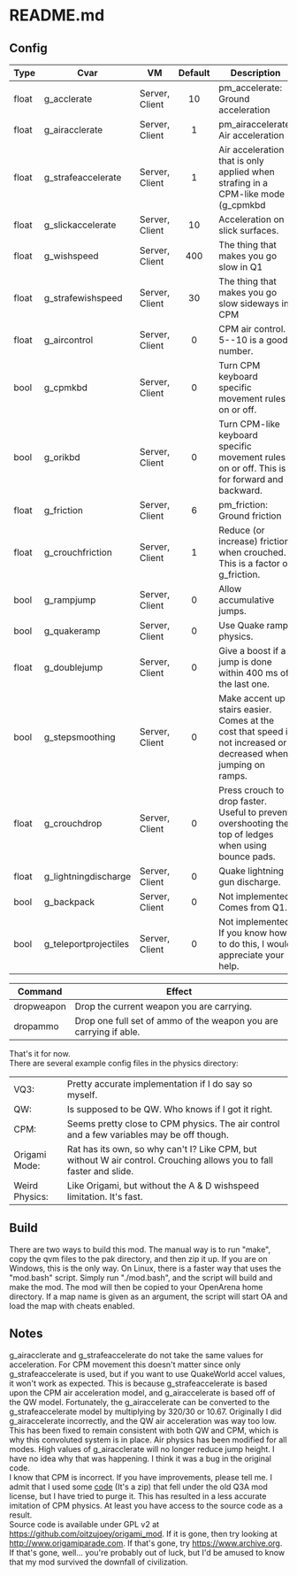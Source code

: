 
# README.md

## Config

| Type | Cvar | VM | Default | Description |
|-|-|-|:-:|-|
| float | g_acclerate | Server, Client | 10 | pm_accelerate: Ground acceleration |
| float | g_airacclerate | Server, Client | 1 | pm_airaccelerate: Air acceleration |
| float | g_strafeaccelerate | Server, Client | 1 | Air acceleration that is only applied when strafing in a CPM-like mode (g_cpmkbd || g_orikbd) |
| float | g_slickaccelerate | Server, Client | 10 | Acceleration on slick surfaces. |
| float | g_wishspeed | Server, Client | 400 | The thing that makes you go slow in Q1 |
| float | g_strafewishspeed | Server, Client | 30 | The thing that makes you go slow sideways in CPM |
| float | g_aircontrol | Server, Client | 0 | CPM air control. 5--10 is a good number. |
| bool | g_cpmkbd | Server, Client | 0 | Turn CPM keyboard specific movement rules on or off. |
| bool | g_orikbd | Server, Client | 0 | Turn CPM-like keyboard specific movement rules on or off. This is for forward and backward. |
| float | g_friction | Server, Client | 6 | pm_friction: Ground friction |
| float | g_crouchfriction | Server, Client | 1 | Reduce (or increase) friction when crouched. This is a factor of g_friction. |
| bool | g_rampjump | Server, Client | 0 | Allow accumulative jumps. |
| bool | g_quakeramp | Server, Client | 0 | Use Quake ramp physics. |
| float | g_doublejump | Server, Client | 0 | Give a boost if a jump is done within 400 ms of the last one. |
| bool | g_stepsmoothing | Server, Client | 0 | Make accent up stairs easier. Comes at the cost that speed is not increased or decreased when jumping on ramps. |
| float | g_crouchdrop | Server, Client | 0 | Press crouch to drop faster. Useful to prevent overshooting the top of ledges when using bounce pads. |
| float | g_lightningdischarge | Server, Client | 0 | Quake lightning gun discharge. |
| bool | g_backpack | Server, Client | 0 | Not implemented. Comes from Q1.|
| bool | g_teleportprojectiles | Server, Client | 0 | Not implemented. If you know how to do this, I would appreciate your help. |

| Command | Effect |
|-|-|
| dropweapon | Drop the current weapon you are carrying. |
| dropammo | Drop one full set of ammo of the weapon you are carrying if able. |

That's it for now.  
There are several example config files in the physics directory:

| | |
|-|-|
| VQ3: | Pretty accurate implementation if I do say so myself. |
| QW: | Is supposed to be QW. Who knows if I got it right. |
| CPM: | Seems pretty close to CPM physics. The air control and a few variables may be off though. |
| Origami Mode: | Rat has its own, so why can't I? Like CPM, but without W air control. Crouching allows you to fall faster and slide. |
| Weird Physics: | Like Origami, but without the A & D wishspeed limitation. It's fast. |

## Build

There are two ways to build this mod. The manual way is to run "make", copy the qvm files to the pak directory, and then zip it up. If you are on Windows, this is the only way. On Linux, there is a faster way that uses the "mod.bash" script. Simply run "./mod.bash", and the script will build and make the mod. The mod will then be copied to your OpenArena home directory. If a map name is given as an argument, the script will start OA and load the map with cheats enabled.

## Notes

g_airacclerate and g_strafeaccelerate do not take the same values for acceleration. For CPM movement this doesn't matter since only g_strafeaccelerate is used, but if you want to use QuakeWorld accel values, it won't work as expected. This is because g_strafeaccelerate is based upon the CPM air acceleration model, and g_airaccelerate is based off of the QW model. Fortunately, the g_airaccelerate can be converted to the g_strafeaccelerate model by multiplying by 320/30 or 10.67. Originally I did g_airaccelerate incorrectly, and the QW air acceleration was way too low. This has been fixed to remain consistent with both QW and CPM, which is why this convoluted system is in place.
Air physics has been modified for all modes. High values of g_airacclerate will no longer reduce jump height. I have no idea why that was happening. I think it was a bug in the original code.  
I know that CPM is incorrect. If you have improvements, please tell me. I admit that I used some [code](https://web.archive.org/web/20070214143052/http://games.linuxdude.com/tamaps/archive/cpm1_dev_docs.zip) (It's a zip) that fell under the old Q3A mod license, but I have tried to purge it. This has resulted in a less accurate imitation of CPM physics. At least you have access to the source code as a result.  
Source code is available under GPL v2 at <https://github.com/oitzujoey/origami_mod>. If it is gone, then try looking at <http://www.origamiparade.com>. If that's gone, try <https://www.archive.org>. If that's gone, well... you're probably out of luck, but I'd be amused to know that my mod survived the downfall of civilization.  

